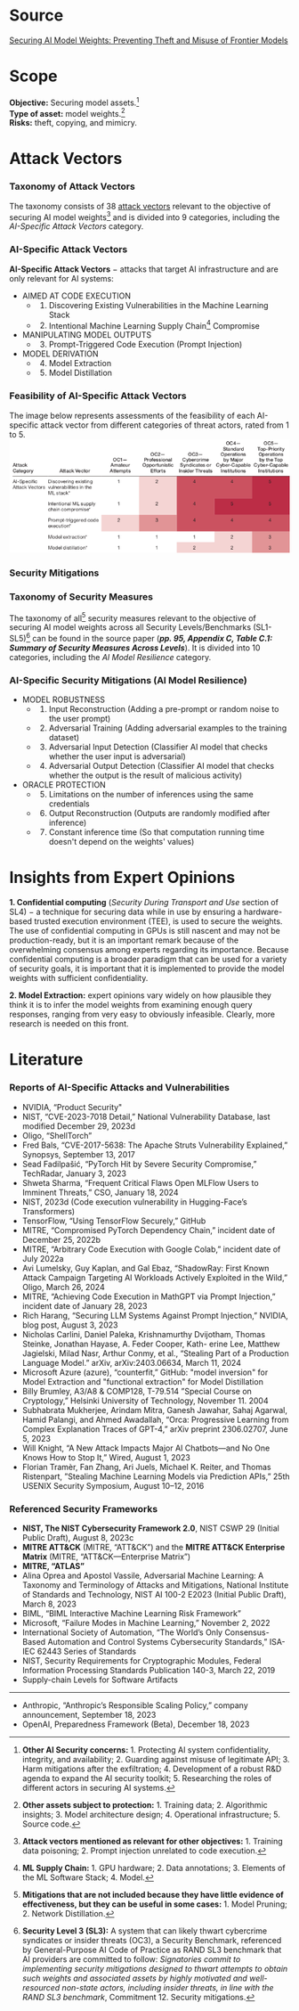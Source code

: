 # Source

[Securing AI Model Weights: Preventing Theft and Misuse of Frontier Models](https://github.com/olga-sorokoletova/Security-Mitigations/blob/main/Securing%20AI%20Model%20Weights/paper.pdf)

# Scope

**Objective:** Securing model assets.[^1]\
**Type of asset:** model weights.[^2]\
**Risks:** theft, copying, and mimicry.

[^1]: **Other AI Security concerns:** 1. Protecting AI system confidentiality, integrity, and availability; 2. Guarding against misuse of legitimate API; 3. Harm mitigations after the exfiltration; 4. Development of a robust R&D agenda to expand the AI security toolkit; 5. Researching the roles of different actors in securing AI systems.
[^2]: **Other assets subject to protection:** 1. Training data; 2. Algorithmic insights; 3. Model architecture design; 4. Operational infrastructure; 5. Source code.

# Attack Vectors
### Taxonomy of Attack Vectors
The taxonomy consists of 38 [attack vectors](https://github.com/olga-sorokoletova/Security-Mitigations/blob/main/Securing%20AI%20Model%20Weights/attack%20vectors.md) relevant to the objective of securing AI model weights[^3] and is divided into 9 categories, including the *AI-Specific Attack Vectors* category.

[^3]: **Attack vectors mentioned as relevant for other objectives:** 1. Training data poisoning; 2. Prompt injection unrelated to code execution.

### AI-Specific Attack Vectors
**AI-Specific Attack Vectors** $-$ attacks that target AI infrastructure and are only relevant for AI systems:
- AIMED AT CODE EXECUTION
  - 1. Discovering Existing Vulnerabilities in the Machine Learning Stack
  - 2. Intentional Machine Learning Supply Chain[^4] Compromise  
- MANIPULATING MODEL OUTPUTS
  - 3. Prompt-Triggered Code Execution (Prompt Injection)
- MODEL DERIVATION
  - 4. Model Extraction
  - 5. Model Distillation
   
[^4]: **ML Supply Chain:** 1. GPU hardware; 2. Data annotations; 3. Elements of the ML Software Stack; 4. Model.
       
### Feasibility of AI-Specific Attack Vectors
The image below represents assessments of the feasibility of each AI-specific attack vector from different categories of threat actors, rated from 1 to 5.
![Feasibility of AI-Specific Attack Vectors](https://github.com/olga-sorokoletova/Security-Mitigations/blob/main/Securing%20AI%20Model%20Weights/ai-specific%20attack%20vectors%20feasibility.png)

### Security Mitigations
### Taxonomy of Security Measures
The taxonomy of all[^5] security measures relevant to the objective of securing AI model weights across all Security Levels/Benchmarks (SL1-SL5)[^6] can be found in the source paper (***pp. 95, Appendix C, Table C.1: Summary of Security Measures Across Levels***). It is divided into 10 categories, including the *AI Model Resilience* category.

[^5]: **Mitigations that are not included because they have little evidence of effectiveness, but they can be useful in some cases:** 1. Model Pruning; 2. Network Distillation.
[^6]: **Security Level 3 (SL3):** A system that can likely thwart cybercrime syndicates or insider threats (OC3), a Security Benchmark, referenced by General-Purpose AI Code of Practice as RAND SL3 benchmark that AI providers are committed to follow: *Signatories commit to implementing security mitigations designed to thwart attempts to obtain such weights and associated assets by highly motivated and well-resourced non-state actors, including insider threats, in line with the RAND SL3 benchmark*, Commitment 12. Security mitigations.

### AI-Specific Security Mitigations (AI Model Resilience)
- MODEL ROBUSTNESS
  - 1. Input Reconstruction (Adding a pre-prompt or random noise to the user prompt)
  - 2. Adversarial Training (Adding adversarial examples to the training dataset)
  - 3. Adversarial Input Detection (Classifier AI model that checks whether the user input is adversarial)
  - 4. Adversarial Output Detection (Classifier AI model that checks whether the output is the result of malicious activity) 
- ORACLE PROTECTION
  - 5. Limitations on the number of inferences using the same credentials
  - 6. Output Reconstruction (Outputs are randomly modified after inference)
  - 7. Constant inference time (So that computation running time doesn't depend on the weights' values) 

# Insights from Expert Opinions

**1. Confidential computing** (*Security During Transport and Use* section of SL4) $-$ a technique for securing data while in use by ensuring a hardware-based trusted execution environment (TEE), is used to secure the weights. The use of confidential computing in GPUs is still nascent and may not be production-ready, but it is an important remark because of the overwhelming consensus among experts regarding its importance. Because confidential computing is a broader paradigm that can be used for a variety of security goals, it is important that it is implemented to provide the model weights with sufficient confidentiality.

**2. Model Extraction:** expert opinions vary widely on how plausible they think it is to infer the model weights from examining enough query responses, ranging from very easy to obviously infeasible. Clearly, more research is needed on this front.

# Literature
### Reports of AI-Specific Attacks and Vulnerabilities
- NVIDIA, “Product Security"
- NIST, “CVE-2023-7018 Detail,” National Vulnerability Database, last modified December 29, 2023d
- Oligo, “ShellTorch”
- Fred Bals, “CVE-2017-5638: The Apache Struts Vulnerability Explained,” Synopsys, September 13, 2017
- Sead Fadilpašić, “PyTorch Hit by Severe Security Compromise,” TechRadar, January 3, 2023
- Shweta Sharma, “Frequent Critical Flaws Open MLFlow Users to Imminent Threats,” CSO, January 18, 2024
- NIST, 2023d (Code execution vulnerability in Hugging-Face’s Transformers)
- TensorFlow, “Using TensorFlow Securely,” GitHub
- MITRE, “Compromised PyTorch Dependency Chain,” incident date of December 25, 2022b
- MITRE, “Arbitrary Code Execution with Google Colab,” incident date of July 2022a
- Avi Lumelsky, Guy Kaplan, and Gal Ebaz, “ShadowRay: First Known Attack Campaign Targeting AI Workloads Actively Exploited in the Wild,” Oligo, March 26, 2024
- MITRE, “Achieving Code Execution in MathGPT via Prompt Injection,” incident date of January 28, 2023
- Rich Harang, “Securing LLM Systems Against Prompt Injection,” NVIDIA, blog post, August 3, 2023
- Nicholas Carlini, Daniel Paleka, Krishnamurthy Dvijotham, Thomas Steinke, Jonathan Hayase, A. Feder Cooper, Kath-
erine Lee, Matthew Jagielski, Milad Nasr, Arthur Conmy, et al., “Stealing Part of a Production Language Model.” arXiv, arXiv:2403.06634, March 11, 2024
- Microsoft Azure (azure), “counterfit,” GitHub: "model inversion" for Model Extraction and "functional extraction" for Model Distillation
- Billy Brumley, A3/A8 & COMP128, T-79.514 ”Special Course on Cryptology,” Helsinki University of Technology, November 11. 2004
- Subhabrata Mukherjee, Arindam Mitra, Ganesh Jawahar, Sahaj Agarwal, Hamid Palangi, and Ahmed Awadallah, “Orca: Progressive Learning from Complex Explanation Traces of GPT-4,” arXiv preprint 2306.02707, June 5, 2023
- Will Knight, “A New Attack Impacts Major AI Chatbots—and No One Knows How to Stop It,” Wired, August 1, 2023
- Florian Tramèr, Fan Zhang, Ari Juels, Michael K. Reiter, and Thomas Ristenpart, ”Stealing Machine Learning Models via Prediction APIs,” 25th USENIX Security Symposium, August 10–12, 2016

### Referenced Security Frameworks
- **NIST, The NIST Cybersecurity Framework 2.0**, NIST CSWP 29 (Initial Public Draft), August 8, 2023c
- **MITRE ATT&CK** (MITRE, “ATT&CK”) and the **MITRE ATT&CK Enterprise Matrix** (MITRE, “ATT&CK—Enterprise Matrix”)
- **MITRE, “ATLAS”**
- Alina Oprea and Apostol Vassile, Adversarial Machine Learning: A Taxonomy and Terminology of Attacks and Mitigations, National Institute of Standards and Technology, NIST AI 100-2 E2023 (Initial Public Draft), March 8, 2023
- BIML, “BIML Interactive Machine Learning Risk Framework”
- Microsoft, “Failure Modes in Machine Learning,” November 2, 2022
- International Society of Automation, “The World’s Only Consensus-Based Automation and Control Systems Cybersecurity Standards,” ISA-IEC 62443 Series of Standards
- NIST, Security Requirements for Cryptographic Modules, Federal Information Processing Standards Publication 140-3, March 22, 2019
- Supply-chain Levels for Software Artifacts
---
- Anthropic, “Anthropic’s Responsible Scaling Policy,” company announcement, September 18, 2023
- OpenAI, Preparedness Framework (Beta), December 18, 2023



